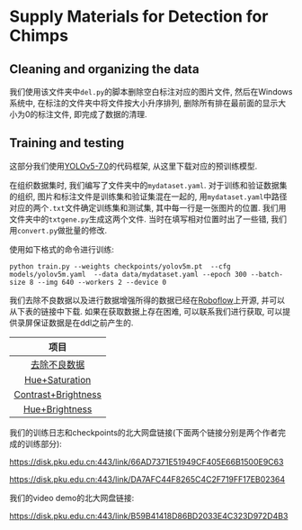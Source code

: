 # Supply Materials for Detection for Chimps

## Cleaning and organizing the data

我们使用该文件夹中`del.py`的脚本删除空白标注对应的图片文件, 然后在Windows系统中, 在标注的文件夹中将文件按大小升序排列, 删除所有排在最前面的显示大小为0的标注文件, 即完成了数据的清理.

## Training and testing

这部分我们使用[YOLOv5-7.0](https://github.com/ultralytics/yolov5)的代码框架, 从这里下载对应的预训练模型.

在组织数据集时, 我们编写了文件夹中的`mydataset.yaml`. 对于训练和验证数据集的组织, 图片和标注文件是训练集和验证集混在一起的, 用`mydataset.yaml`中路径对应的两个`.txt`文件确定训练集和测试集, 其中每一行是一张图片的位置. 我们用文件夹中的`txtgene.py`生成这两个文件. 当时在填写相对位置时出了一些错, 我们用`convert.py`做批量的修改.

使用如下格式的命令进行训练:

```
python train.py --weights checkpoints/yolov5m.pt  --cfg models/yolov5m.yaml  --data data/mydataset.yaml --epoch 300 --batch-size 8 --img 640 --workers 2 --device 0
```

我们去除不良数据以及进行数据增强所得的数据已经在[Roboflow](https://app.roboflow.com/)上开源, 并可以从下表的链接中下载. 如果在获取数据上存在困难, 可以联系我们进行获取, 可以提供录屏保证数据是在ddl之前产生的.

| 项目 |
|:------:|
| [去除不良数据](https://universe.roboflow.com/happy-hippo/happy-hippo/dataset/3) |
| [Hue+Saturation](https://universe.roboflow.com/happy-hippo/happy-hippo/dataset/9) |
| [Contrast+Brightness](https://universe.roboflow.com/happy-hippo/happy-hippo/dataset/5) |
| [Hue+Brightness](https://universe.roboflow.com/happy-hippo/happy-hippo/dataset/8) |

我们的训练日志和checkpoints的北大网盘链接(下面两个链接分别是两个作者完成的训练部分):

<https://disk.pku.edu.cn:443/link/66AD7371E51949CF405E66B1500E9C63>

<https://disk.pku.edu.cn:443/link/DA7AFC44F8265C4C2F719FF17EB02364>

我们的video demo的北大网盘链接:

<https://disk.pku.edu.cn:443/link/B59B41418D86BD2033E4C323D972D4B3>
